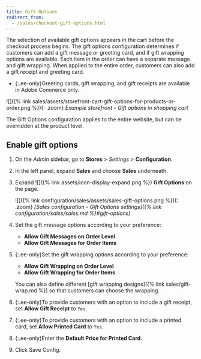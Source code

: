 ```yaml
---
title: Gift Options
redirect_from:
  - /sales/checkout-gift-options.html
---
```


The selection of available gift options appears in the cart before the checkout process begins. The gift options configuration determines if customers can add a gift message or greeting card, and if gift wrapping options are available. Each item in the order can have a separate message and gift wrapping. When applied to the entire order, customers can also add a gift receipt and greeting card.

- {:.ee-only}Greeting cards, gift wrapping, and gift receipts are available in Adobe Commerce only.

![]({% link sales/assets/storefront-cart-gift-options-for-products-or-order.png %}){: .zoom}
_Example storefront - Gift options in shopping cart_

The Gift Options configuration applies to the entire website, but can be overridden at the product level.

## Enable gift options

1. On the _Admin_ sidebar, go to **Stores** > _Settings_ > **Configuration**.

1. In the left panel, expand **Sales** and choose **Sales** underneath.

1. Expand ![]({% link assets/icon-display-expand.png %}) **Gift Options** on the page.

    ![]({% link configuration/sales/assets/sales-gift-options.png %}){: .zoom}
    _[Sales configuration - Gift Options settings]({% link configuration/sales/sales.md %}#gift-options)_

1. Set the gift message options according to your preference:

   - **Allow Gift Messages on Order Level**
   - **Allow Gift Messages for Order Items**

1. {:.ee-only}Set the gift wrapping options according to your preference:

   - **Allow Gift Wrapping on Order Level**
   - **Allow Gift Wrapping for Order Items**

   You can also define different [gift wrapping designs]({% link sales/gift-wrap.md %}) so that customers can choose the wrapping.

1. {:.ee-only}To provide customers with an option to include a gift receipt, set **Allow Gift Receipt** to `Yes`.

1. {:.ee-only}To provide customers with an option to include a printed card, set **Allow Printed Card** to `Yes`.

1. {:.ee-only}Enter the **Default Price for Printed Card**.

1. Click <span class="btn">Save Config</span>.
